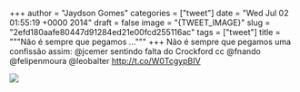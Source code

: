 
+++
author = "Jaydson Gomes"
categories = ["tweet"]
date = "Wed Jul 02 01:55:19 +0000 2014"
draft = false
image = "{TWEET_IMAGE}"
slug = "2efd180aafe80447d91284ed21e00fcd255116ac"
tags = ["tweet"]
title = """Não é sempre que pegamos ..."""
+++
Não é sempre que pegamos uma confissão assim: @jcemer sentindo falta do Crockford cc @fnando @felipenmoura @leobalter http://t.co/W0TcgypBIV

![](/images/tweet-media/484153310438780929-BrgO3pmCQAAXoA6.png)